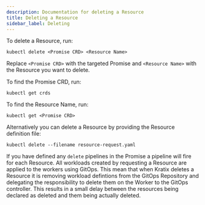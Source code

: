 ```yaml
---
description: Documentation for deleting a Resource
title: Deleting a Resource
sidebar_label: Deleting
---
```


To delete a Resource, run:

```
kubectl delete <Promise CRD> <Resource Name>
```

Replace `<Promise CRD>` with the targeted Promise and `<Resource Name>` with the
Resource you want to delete.

To find the Promise CRD, run:

```
kubectl get crds
```

To find the Resource Name, run:

```
kubectl get <Promise CRD>
```

Alternatively you can delete a Resource by providing the Resource definition file:

```
kubectl delete --filename resource-request.yaml
```

If you have defined any `delete` pipelines in the Promise a pipeline will fire
for each Resource. All workloads created by requesting a Resource are
applied to the workers using GitOps. This mean that when Kratix deletes a
Resource it is removing workload defintions from the GitOps Repository and
delegating the responsibility to delete them on the Worker to the GitOps
controller. This results in a small delay between the resources being declared
as deleted and them being actually deleted.
